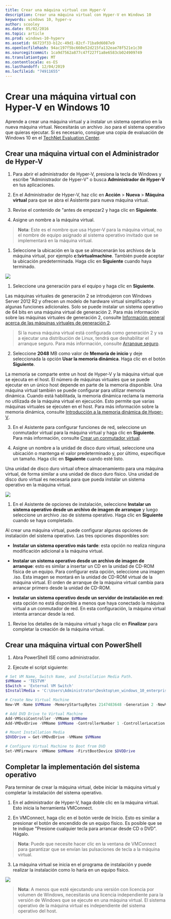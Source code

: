 ```yaml
---
title: Crear una máquina virtual con Hyper-V
description: Crear una máquina virtual con Hyper-V en Windows 10
keywords: windows 10, hyper-v
author: scooley
ms.date: 05/02/2016
ms.topic: article
ms.prod: windows-10-hyperv
ms.assetid: 66723f33-b12c-49d1-82cf-71ba9d6087e9
ms.openlocfilehash: 94ac197f5bc660e52d215fa132eae78f521e1c30
ms.sourcegitcommit: 1ca9d7562a877c47f227f1a8e6583cb024909749
ms.translationtype: MT
ms.contentlocale: es-ES
ms.lasthandoff: 12/04/2019
ms.locfileid: "74911655"
---
```

# <a name="create-virtual-machine-with-hyper-v-on-windows-10"></a>Crear una máquina virtual con Hyper-V en Windows 10

Aprende a crear una máquina virtual y a instalar un sistema operativo en la nueva máquina virtual.  Necesitarás un archivo .iso para el sistema operativo que quieras ejecutar. Si es necesario, consigue una copia de evaluación de Windows 10 en el [TechNet Evaluation Center](http://www.microsoft.com/evalcenter/).

## <a name="create-a-virtual-machine-with-hyper-v-manager"></a>Crear una máquina virtual con el Administrador de Hyper-V

1. Para abrir el administrador de Hyper-V, presiona la tecla de Windows y escribe "Administrador de Hyper-V" o busca **Administrador de Hyper-V** en tus aplicaciones.

1. En el Administrador de Hyper-V, haz clic en **Acción** > **Nueva** > **Máquina virtual** para que se abra el Asistente para nueva máquina virtual.

1. Revise el contenido de "antes de empezar2 y haga clic en **Siguiente**.

1. Asigne un nombre a la máquina virtual.
  > **Nota**: Este es el nombre que usa Hyper-V para la máquina virtual, no el nombre de equipo asignado al sistema operativo invitado que se implementará en la máquina virtual.

1. Seleccione la ubicación en la que se almacenarán los archivos de la máquina virtual, por ejemplo **c:\virtualmachine**. También puede aceptar la ubicación predeterminada. Haga clic en **Siguiente** cuando haya terminado.

  ![](media/new_vm_upd.png)

1. Seleccione una generación para el equipo y haga clic en **Siguiente**.  

  Las máquinas virtuales de generación 2 se introdujeron con Windows Server 2012 R2 y ofrecen un modelo de hardware virtual simplificado y algunas funciones adicionales. Solo se puede instalar un sistema operativo de 64 bits en una máquina virtual de generación 2. Para más información sobre las máquinas virtuales de generación 2, consulte [Información general acerca de las máquinas virtuales de generación 2](<https://docs.microsoft.com/previous-versions/windows/it-pro/windows-server-2012-R2-and-2012/dn282285(v=ws.11)>).
  
  > Si la nueva máquina virtual está configurada como generación 2 y va a ejecutar una distribución de Linux, tendrá que deshabilitar el arranque seguro. Para más información, consulte [Arranque seguro](<https://docs.microsoft.com/previous-versions/windows/it-pro/windows-8.1-and-8/dn486875(v=ws.11)>).

2. Seleccione **2048** MB como valor de **Memoria de inicio** y deje seleccionada la opción **Usar la memoria dinámica**. Haga clic en el botón **Siguiente**.

  La memoria se comparte entre un host de Hyper-V y la máquina virtual que se ejecuta en el host. El número de máquinas virtuales que se puede ejecutar en un único host depende en parte de la memoria disponible. Una máquina virtual también se puede configurar para utilizar memoria dinámica. Cuando está habilitada, la memoria dinámica reclama la memoria no utilizada de la máquina virtual en ejecución. Esto permite que varias máquinas virtuales se ejecuten en el host. Para más información sobre la memoria dinámica, consulte [Introducción a la memoria dinámica de Hyper-V](https://docs.microsoft.com/previous-versions/windows/it-pro/windows-server-2012-R2-and-2012/hh831766(v=ws.11)).

3. En el Asistente para configurar funciones de red, seleccione un conmutador virtual para la máquina virtual y haga clic en **Siguiente**. Para más información, consulte [Crear un conmutador virtual](connect-to-network.md).

4. Asigne un nombre a la unidad de disco duro virtual, seleccione una ubicación o mantenga el valor predeterminado y, por último, especifique un tamaño. Haga clic en **Siguiente** cuando esté listo.

  Una unidad de disco duro virtual ofrece almacenamiento para una máquina virtual, de forma similar a una unidad de disco duro físico. Una unidad de disco duro virtual es necesaria para que pueda instalar un sistema operativo en la máquina virtual.
  
  ![](media/new_vhd_upd.png)

1. En el Asistente de opciones de instalación, seleccione **Instalar un sistema operativo desde un archivo de imagen de arranque** y luego seleccione un archivo .iso de sistema operativo. Haga clic en **Siguiente** cuando se haya completado.

  Al crear una máquina virtual, puede configurar algunas opciones de instalación del sistema operativo. Las tres opciones disponibles son:

  * **Instalar un sistema operativo más tarde**: esta opción no realiza ninguna modificación adicional a la máquina virtual.

  * **Instalar un sistema operativo desde un archivo de imagen de arranque**: esto es similar a insertar un CD en la unidad de CD-ROM física de un equipo. Para configurar esta opción, seleccione una imagen .iso. Esta imagen se montará en la unidad de CD-ROM virtual de la máquina virtual. El orden de arranque de la máquina virtual cambia para arrancar primero desde la unidad de CD-ROM.

  * **Instalar un sistema operativo desde un servidor de instalación en red**: esta opción no está disponible a menos que haya conectado la máquina virtual a un conmutador de red. En esta configuración, la máquina virtual intenta arrancar desde la red.

1. Revise los detalles de la máquina virtual y haga clic en **Finalizar** para completar la creación de la máquina virtual.

## <a name="create-a-virtual-machine-with-powershell"></a>Crear una máquina virtual con PowerShell

1. Abra PowerShell ISE como administrador.

2. Ejecute el script siguiente:

  ``` powershell
  # Set VM Name, Switch Name, and Installation Media Path.
  $VMName = 'TESTVM'
  $Switch = 'External VM Switch'
  $InstallMedia = 'C:\Users\Administrator\Desktop\en_windows_10_enterprise_x64_dvd_6851151.iso'

  # Create New Virtual Machine
  New-VM -Name $VMName -MemoryStartupBytes 2147483648 -Generation 2 -NewVHDPath "D:\Virtual Machines\$VMName\$VMName.vhdx" -NewVHDSizeBytes 53687091200 -Path "D:\Virtual Machines\$VMName" -SwitchName $Switch

  # Add DVD Drive to Virtual Machine
  Add-VMScsiController -VMName $VMName
  Add-VMDvdDrive -VMName $VMName -ControllerNumber 1 -ControllerLocation 0 -Path $InstallMedia

  # Mount Installation Media
  $DVDDrive = Get-VMDvdDrive -VMName $VMName

  # Configure Virtual Machine to Boot from DVD
  Set-VMFirmware -VMName $VMName -FirstBootDevice $DVDDrive
  ```

## <a name="complete-the-operating-system-deployment"></a>Completar la implementación del sistema operativo

Para terminar de crear la máquina virtual, debe iniciar la máquina virtual y completar la instalación del sistema operativo.

1. En el administrador de Hyper-V, haga doble clic en la máquina virtual. Esto inicia la herramienta VMConnect.

2. En VMConnect, haga clic en el botón verde de Inicio. Esto es similar a presionar el botón de encendido de un equipo físico. Es posible que se te indique "Presione cualquier tecla para arrancar desde CD o DVD". Hágalo.

  > **Nota**: Puede que necesite hacer clic en la ventana de VMConnect para garantizar que se envían las pulsaciones de tecla a la máquina virtual.

3. La máquina virtual se inicia en el programa de instalación y puede realizar la instalación como lo haría en un equipo físico.

  ![](media/OSDeploy_upd.png) 

  > **Nota**: A menos que esté ejecutando una versión con licencia por volumen de Windows, necesitarás una licencia independiente para la versión de Windows que se ejecute en una máquina virtual. El sistema operativo de la máquina virtual es independiente del sistema operativo del host.
